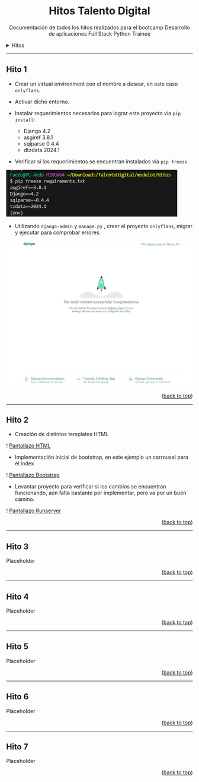<a name="readme-top"></a>

<div align="center">
  <h1>Hitos Talento Digital</h1>
  <p>Documentación de todos los hitos realizados para el bootcamp Desarrollo de aplicaciones Full Stack Python Trainee</p>
</div>

<!--  falta por asignar foto onlyflans
<div align="center">
  <a href="">
    <img src="images/logo.png">
  </a>
-->
<!-- tabla de contenidos -->

<details>
  <summary>Hitos</summary>
  <ol>
    <li><a href="#hito1">Hito 1</a></li>
    <li><a href="#hito2">Hito 2</a></li>
    <li><a href="#hito3">Hito 3</a></li>
    <li><a href="#hito4">Hito 4</a></li>
    <li><a href="#hito5">Hito 5</a></li>
    <li><a href="#hito6">Hito 6</a></li>
    <li><a href="#hito7">Hito 7</a></li>
  </ol>
</details>

---

## Hito 1 <a name="hito1"></a>

- Crear un virtual environment con el nombre a desear, en este caso `onlyflans`.
- Activar dicho entorno.
- Instalar requerimientos necesarios para lograr este proyecto vía `pip install`:

  - Django 4.2
  - asgiref 3.8.1
  - sqlparse 0.4.4
  - dtzdata 2024.1

- Verificar si los requerimientos se encuentran instalados vía `pip freeze`.

 ![Pantallazo Freeze](requerimientos_hitos/pip_freeze.png)

- Utilizando `django-admin` y `manage.py`  , crear el proyecto `onlyflans`, migrar y ejecutar para comprobar errores.

 ![Pantallazo runserver](requerimientos_hitos/runserver_py.png)

 <p align="right">(<a href="#readme-top">back to top</a>)</p>

---

## Hito 2 <a name="hito2"></a>

- Creación de distintos templates HTML

!	[Pantallazo HTML](requerimientos_hitos_2/templates_docu.png)

- Implementación inicial de bootstrap, en este ejemplo un carrousel para el index

!	[Pantallazo Bootstrap](requerimientos_hitos_2/bootstrap_docu.png)

- Levantar proyecto para verificar si los cambios se encuentran funcionando, aún falta bastante por implementar, pero va por un buen camino.

!	[Pantallazo Runserver](requerimientos_hitos_2/crudo_smartphone_docu.png)


<p align="right">(<a href="#readme-top">back to top</a>)</p>

---

## Hito 3 <a name="hito3"></a>

Placeholder

<p align="right">(<a href="#readme-top">back to top</a>)</p>

---

## Hito 4 <a name="hito4"></a>

Placeholder

<p align="right">(<a href="#readme-top">back to top</a>)</p>

---

## Hito 5 <a name="hito5"></a>

Placeholder

<p align="right">(<a href="#readme-top">back to top</a>)</p>

---

## Hito 6 <a name="hito6"></a>

Placeholder

<p align="right">(<a href="#readme-top">back to top</a>)</p>

---

## Hito 7 <a name="hito7"></a>

Placeholder

<p align="right">(<a href="#readme-top">back to top</a>)</p>